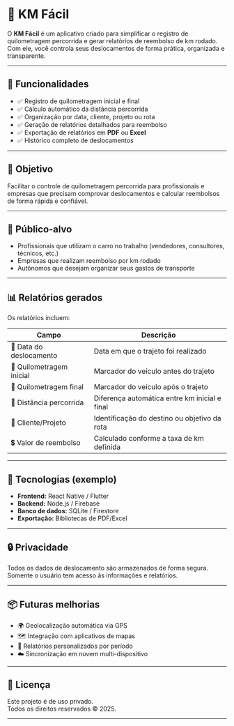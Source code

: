 # 🚗 KM Fácil

O **KM Fácil** é um aplicativo criado para simplificar o registro de quilometragem percorrida e gerar relatórios de reembolso de km rodado.  
Com ele, você controla seus deslocamentos de forma prática, organizada e transparente.  

---

## 📌 Funcionalidades

- ✅ Registro de quilometragem inicial e final  
- ✅ Cálculo automático da distância percorrida  
- ✅ Organização por data, cliente, projeto ou rota  
- ✅ Geração de relatórios detalhados para reembolso  
- ✅ Exportação de relatórios em **PDF** ou **Excel**  
- ✅ Histórico completo de deslocamentos  

---

## 🎯 Objetivo

Facilitar o controle de quilometragem percorrida para profissionais e empresas que precisam comprovar deslocamentos e calcular reembolsos de forma rápida e confiável.  

---

## 👥 Público-alvo

- Profissionais que utilizam o carro no trabalho (vendedores, consultores, técnicos, etc.)  
- Empresas que realizam reembolso por km rodado  
- Autônomos que desejam organizar seus gastos de transporte  

---

## 📊 Relatórios gerados

Os relatórios incluem:  

| Campo                  | Descrição                                    |
|------------------------|----------------------------------------------|
| 📅 Data do deslocamento | Data em que o trajeto foi realizado          |
| 🚦 Quilometragem inicial| Marcador do veículo antes do trajeto         |
| 🏁 Quilometragem final  | Marcador do veículo após o trajeto           |
| 📍 Distância percorrida | Diferença automática entre km inicial e final|
| 👤 Cliente/Projeto      | Identificação do destino ou objetivo da rota |
| 💲 Valor de reembolso   | Calculado conforme a taxa de km definida     |

---

## 🚀 Tecnologias (exemplo)

- **Frontend:** React Native / Flutter  
- **Backend:** Node.js / Firebase  
- **Banco de dados:** SQLite / Firestore  
- **Exportação:** Bibliotecas de PDF/Excel  

---

## 🔒 Privacidade

Todos os dados de deslocamento são armazenados de forma segura.  
Somente o usuário tem acesso às informações e relatórios.  

---

## 📦 Futuras melhorias

- 🌍 Geolocalização automática via GPS  
- 🗺️ Integração com aplicativos de mapas  
- 📆 Relatórios personalizados por período  
- ☁️ Sincronização em nuvem multi-dispositivo  

---

## 📄 Licença

Este projeto é de uso privado.  
Todos os direitos reservados © 2025.  

---
